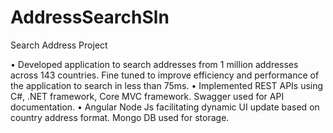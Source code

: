 # AddressSearchSln
Search Address Project


• Developed application to search addresses from 1 million addresses across 143 countries. Fine tuned to improve efficiency and performance of the application to search in less than 75ms.
• Implemented REST APIs using C#, .NET framework, Core MVC framework. Swagger used for API documentation.
• Angular Node Js facilitating dynamic UI update based on country address format. Mongo DB used for storage.
